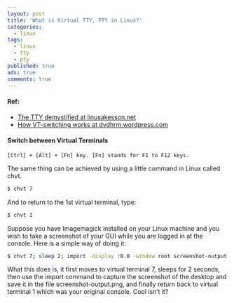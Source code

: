```yaml
---
layout: post
title: 'What is Virtual TTY, PTY in Linux?'
categories:
  - linux
tags:
  - linux
  - tty
  - pty
published: true
ads: true
comments: true
---
```


#### Ref:
- [The TTY demystified at linusakesson.net](http://www.linusakesson.net/programming/tty/) <br>
- [How VT-switching works at dvdhrm.wordpress.com](https://dvdhrm.wordpress.com/2013/08/24/how-vt-switching-works/) <br>

#### Switch between Virtual Terminals
```
[Ctrl] + [Alt] + [Fn] key. [Fn] stands for F1 to F12 keys.
```
The same thing can be achieved by using a little command in Linux called chvt.
```bash
$ chvt 7
```

And to return to the 1st virtual terminal, type:
```bash
$ chvt 1
```

Suppose you have Imagemagick installed on your Linux machine and you wish to take a screenshot of your GUI while you are logged in at the console. Here is a simple way of doing it:
```bash
$ chvt 7; sleep 2; import -display :0.0 -window root screenshot-output.png; chvt 1;
```    

What this does is, it first moves to virtual terminal 7, sleeps for 2 seconds, then use the import command to capture the screenshot of the desktop and save it in the file screenshot-output.png, and finally return back to virtual terminal 1 which was your original console. Cool isn’t it?
